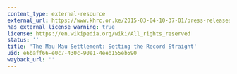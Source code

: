 ```yaml
---
content_type: external-resource
external_url: https://www.khrc.or.ke/2015-03-04-10-37-01/press-releases/404-the-mau-mau-settlement-setting-the-record-straight.html
has_external_license_warning: true
license: https://en.wikipedia.org/wiki/All_rights_reserved
status: ''
title: 'The Mau Mau Settlement: Setting the Record Straight'
uid: e6baff66-e0c7-430c-90e1-4eeb155eb590
wayback_url: ''
---
```

